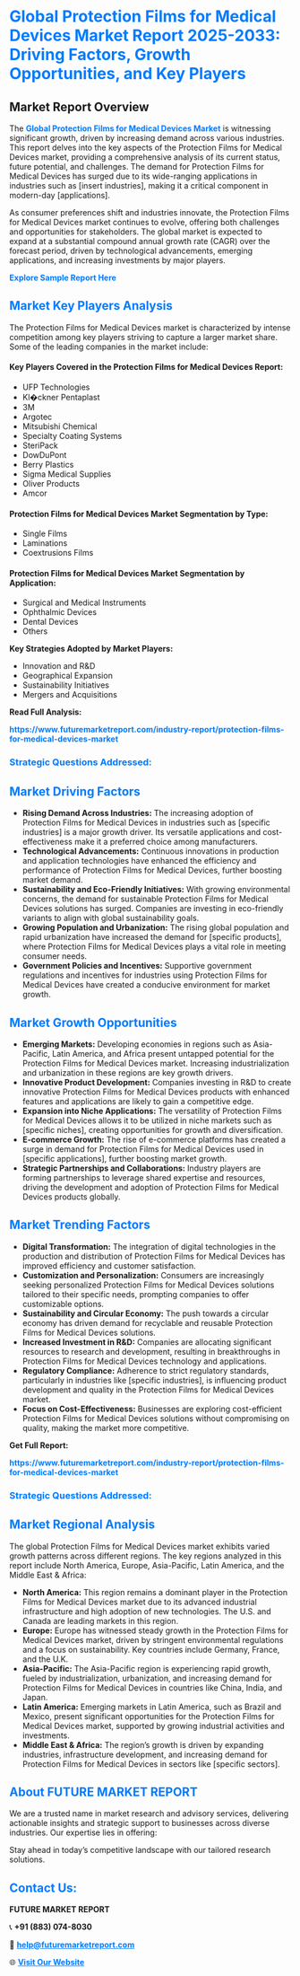 <h1 style="color: #007BFF;">Global Protection Films for Medical Devices Market Report 2025-2033: Driving Factors, Growth Opportunities, and Key Players</h1>

<section id="overview">
<h2>Market Report Overview</h2>
<p>The <a href="https://www.futuremarketreport.com/industry-report/protection-films-for-medical-devices-market" style="color: #007BFF; text-decoration: none;"><strong>Global Protection Films for Medical Devices Market</strong></a> is witnessing significant growth, driven by increasing demand across various industries. This report delves into the key aspects of the Protection Films for Medical Devices market, providing a comprehensive analysis of its current status, future potential, and challenges. The demand for Protection Films for Medical Devices has surged due to its wide-ranging applications in industries such as [insert industries], making it a critical component in modern-day [applications].</p>
<p>As consumer preferences shift and industries innovate, the Protection Films for Medical Devices market continues to evolve, offering both challenges and opportunities for stakeholders. The global market is expected to expand at a substantial compound annual growth rate (CAGR) over the forecast period, driven by technological advancements, emerging applications, and increasing investments by major players.</p>
</section>

<section id="overview">
<p><a href="https://www.futuremarketreport.com/request-sample/reportId=77251" style="color: #007BFF; text-decoration: none;"><strong>Explore Sample Report Here</strong></a></p>
</section>

<section id="key-players">
<h2 style="color: #007BFF;">Market Key Players Analysis</h2>
<p>The Protection Films for Medical Devices market is characterized by intense competition among key players striving to capture a larger market share. Some of the leading companies in the market include:</p>
<h4>Key Players Covered in the Protection Films for Medical Devices Report:</h4>
<ul><li>UFP Technologies</li><li>Kl�ckner Pentaplast</li><li>3M</li><li>Argotec</li><li>Mitsubishi Chemical</li><li>Specialty Coating Systems</li><li>SteriPack</li><li>DowDuPont</li><li>Berry Plastics</li><li>Sigma Medical Supplies</li><li>Oliver Products</li><li>Amcor</li></ul>
<h4>Protection Films for Medical Devices Market Segmentation by Type:</h4>
<ul><li>Single Films</li><li>Laminations</li><li>Coextrusions Films</li></ul>

<h4>Protection Films for Medical Devices Market Segmentation by Application:</h4>
<ul><li>Surgical and Medical Instruments</li><li>Ophthalmic Devices</li><li>Dental Devices</li><li>Others</li></ul>
<p><strong>Key Strategies Adopted by Market Players:</strong></p>
<ul>
<li>Innovation and R&D</li>
<li>Geographical Expansion</li>
<li>Sustainability Initiatives</li>
<li>Mergers and Acquisitions</li>
</ul>
</section>

<section>
<p><strong>Read Full Analysis: </strong></p><a href="https://www.futuremarketreport.com/industry-report/protection-films-for-medical-devices-market" style="color: #007BFF; text-decoration: none;"><strong>https://www.futuremarketreport.com/industry-report/protection-films-for-medical-devices-market</strong></a>
<h3 style="color: #007BFF;">Strategic Questions Addressed:</h3>
</section>

<section id="driving-factors">
<h2 style="color: #007BFF;">Market Driving Factors</h2>
<ul>
<li><strong>Rising Demand Across Industries:</strong> The increasing adoption of Protection Films for Medical Devices in industries such as [specific industries] is a major growth driver. Its versatile applications and cost-effectiveness make it a preferred choice among manufacturers.</li>
<li><strong>Technological Advancements:</strong> Continuous innovations in production and application technologies have enhanced the efficiency and performance of Protection Films for Medical Devices, further boosting market demand.</li>
<li><strong>Sustainability and Eco-Friendly Initiatives:</strong> With growing environmental concerns, the demand for sustainable Protection Films for Medical Devices solutions has surged. Companies are investing in eco-friendly variants to align with global sustainability goals.</li>
<li><strong>Growing Population and Urbanization:</strong> The rising global population and rapid urbanization have increased the demand for [specific products], where Protection Films for Medical Devices plays a vital role in meeting consumer needs.</li>
<li><strong>Government Policies and Incentives:</strong> Supportive government regulations and incentives for industries using Protection Films for Medical Devices have created a conducive environment for market growth.</li>
</ul>
</section>

<section id="growth-opportunities">
<h2 style="color: #007BFF;">Market Growth Opportunities</h2>
<ul>
<li><strong>Emerging Markets:</strong> Developing economies in regions such as Asia-Pacific, Latin America, and Africa present untapped potential for the Protection Films for Medical Devices market. Increasing industrialization and urbanization in these regions are key growth drivers.</li>
<li><strong>Innovative Product Development:</strong> Companies investing in R&D to create innovative Protection Films for Medical Devices products with enhanced features and applications are likely to gain a competitive edge.</li>
<li><strong>Expansion into Niche Applications:</strong> The versatility of Protection Films for Medical Devices allows it to be utilized in niche markets such as [specific niches], creating opportunities for growth and diversification.</li>
<li><strong>E-commerce Growth:</strong> The rise of e-commerce platforms has created a surge in demand for Protection Films for Medical Devices used in [specific applications], further boosting market growth.</li>
<li><strong>Strategic Partnerships and Collaborations:</strong> Industry players are forming partnerships to leverage shared expertise and resources, driving the development and adoption of Protection Films for Medical Devices products globally.</li>
</ul>
</section>

<section id="trending-factors">
<h2 style="color: #007BFF;">Market Trending Factors</h2>
<ul>
<li><strong>Digital Transformation:</strong> The integration of digital technologies in the production and distribution of Protection Films for Medical Devices has improved efficiency and customer satisfaction.</li>
<li><strong>Customization and Personalization:</strong> Consumers are increasingly seeking personalized Protection Films for Medical Devices solutions tailored to their specific needs, prompting companies to offer customizable options.</li>
<li><strong>Sustainability and Circular Economy:</strong> The push towards a circular economy has driven demand for recyclable and reusable Protection Films for Medical Devices solutions.</li>
<li><strong>Increased Investment in R&D:</strong> Companies are allocating significant resources to research and development, resulting in breakthroughs in Protection Films for Medical Devices technology and applications.</li>
<li><strong>Regulatory Compliance:</strong> Adherence to strict regulatory standards, particularly in industries like [specific industries], is influencing product development and quality in the Protection Films for Medical Devices market.</li>
<li><strong>Focus on Cost-Effectiveness:</strong> Businesses are exploring cost-efficient Protection Films for Medical Devices solutions without compromising on quality, making the market more competitive.</li>
</ul>
</section>

<section>
<p><strong>Get Full Report: </strong></p><a href="https://www.futuremarketreport.com/industry-report/protection-films-for-medical-devices-market" style="color: #007BFF; text-decoration: none;"><strong>https://www.futuremarketreport.com/industry-report/protection-films-for-medical-devices-market</strong></a>
<h3 style="color: #007BFF;">Strategic Questions Addressed:</h3>
</section>


<section id="regional-analysis">
<h2 style="color: #007BFF;">Market Regional Analysis</h2>
<p>The global Protection Films for Medical Devices market exhibits varied growth patterns across different regions. The key regions analyzed in this report include North America, Europe, Asia-Pacific, Latin America, and the Middle East & Africa:</p>
<ul>
<li><strong>North America:</strong> This region remains a dominant player in the Protection Films for Medical Devices market due to its advanced industrial infrastructure and high adoption of new technologies. The U.S. and Canada are leading markets in this region.</li>
<li><strong>Europe:</strong> Europe has witnessed steady growth in the Protection Films for Medical Devices market, driven by stringent environmental regulations and a focus on sustainability. Key countries include Germany, France, and the U.K.</li>
<li><strong>Asia-Pacific:</strong> The Asia-Pacific region is experiencing rapid growth, fueled by industrialization, urbanization, and increasing demand for Protection Films for Medical Devices in countries like China, India, and Japan.</li>
<li><strong>Latin America:</strong> Emerging markets in Latin America, such as Brazil and Mexico, present significant opportunities for the Protection Films for Medical Devices market, supported by growing industrial activities and investments.</li>
<li><strong>Middle East & Africa:</strong> The region’s growth is driven by expanding industries, infrastructure development, and increasing demand for Protection Films for Medical Devices in sectors like [specific sectors].</li>
</ul>
</section>

<footer>
<h2 style="color: #007BFF;">About FUTURE MARKET REPORT</h2>
<p>We are a trusted name in market research and advisory services, delivering actionable insights and strategic support to businesses across diverse industries. Our expertise lies in offering:</p>

<p>Stay ahead in today’s competitive landscape with our tailored research solutions.</p>

<h2 style="color: #007BFF;">Contact Us:</h2>
<p><strong>FUTURE MARKET REPORT</strong></p>
<p>📞 <strong>+91 (883) 074-8030</strong></p>
<p>📧 <strong><a href="mailto:help@futuremarketreport.com" style="color: #007BFF;">help@futuremarketreport.com</a></strong></p>
<p>🌐 <strong><a href="https://www.futuremarketreport.com/" style="color: #007BFF;">Visit Our Website</a></strong></p>
</footer>